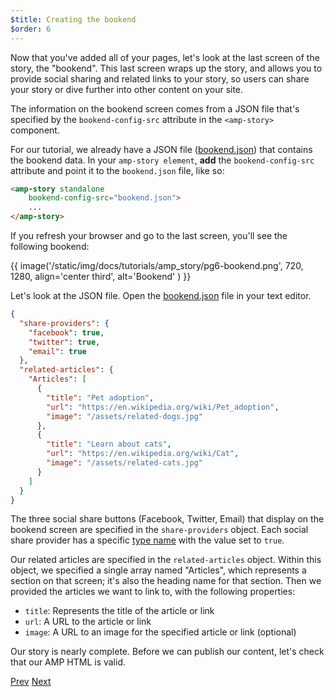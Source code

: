 ```yaml
---
$title: Creating the bookend
$order: 6
---
```


Now that you've added all of your pages, let's look at the last screen of the story, the "bookend".  This last screen wraps up the story, and allows you to provide social sharing and related links to your story, so users can share your story or dive further into other content on your site.

The information on the bookend screen comes from a JSON file that's specified by the `bookend-config-src` attribute in the `<amp-story>` component.  

For our tutorial, we already have a JSON file ([bookend.json](https://github.com/ampproject/docs/blob/master/tutorial_source/amp-pets-story/bookend.json)) that contains the bookend data. In your `amp-story element`, **add** the  `bookend-config-src` attribute and point it to the `bookend.json` file, like so:

```html hl_lines="2"
<amp-story standalone
    bookend-config-src="bookend.json">
    ...
</amp-story>
```

If you refresh your browser and go to the last screen, you'll see the following bookend:

{{ image('/static/img/docs/tutorials/amp_story/pg6-bookend.png', 720, 1280, align='center third', alt='Bookend' ) }}

Let's look at the JSON file.  Open the [bookend.json](https://github.com/ampproject/docs/blob/master/tutorial_source/amp-pets-story/bookend.json) file in your text editor.

```json
{
  "share-providers": {
    "facebook": true,
    "twitter": true,
    "email": true
  },
  "related-articles": {
    "Articles": [
      {
        "title": "Pet adoption",
        "url": "https://en.wikipedia.org/wiki/Pet_adoption",
        "image": "/assets/related-dogs.jpg"
      },
      {
        "title": "Learn about cats",
        "url": "https://en.wikipedia.org/wiki/Cat",
        "image": "/assets/related-cats.jpg"
      }
    ]
  }
}
```

The three social share buttons (Facebook, Twitter, Email) that display on the bookend screen are specified in the `share-providers` object.  Each social share provider has a specific [type name](/docs/reference/components/amp-social-share#pre-configured-providers) with the value set to `true`.

Our related articles are specified in the `related-articles` object.  Within this object, we specified a single array named "Articles", which represents a section on that screen; it's also the heading name for that section.  Then we provided the articles we want to link to, with the following properties:

* `title`: Represents the title of the article or link
* `url`: A URL to the article or link
* `image`: A URL to an image for the specified article or link  (optional) 

Our story is nearly complete.  Before we can publish our content, let's check that our AMP HTML is valid.


<div class="prev-next-buttons">
  <a class="button prev-button" href="/docs/tutorials/visual_story/animating_elements.html"><span class="arrow-prev">Prev</span></a>
  <a class="button next-button" href="/docs/tutorials/visual_story/validation.html"><span class="arrow-next">Next</span></a>
</div>
